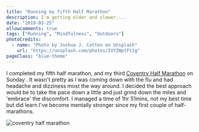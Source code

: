 ```yaml
---
title: "Running my fifth Half Marathon"
description: I'm getting older and slower....
date: "2019-03-25"
allowcomments: true
tags: ["Running", "Mindfulness", "Outdoors"]
photoCredits:
  - name: "Photo by Joshua J. Cotten on Unsplash"
    url: "https://unsplash.com/photos/IVYZWptFt1g"
pageClass: "blue-theme"
---
```



I completed my fifth half marathon, and my third [Coventry Half Marathon](https://www.coventrytelegraph.net/news/coventry-news/coventry-half-marathon-photos-video-16019717)  on Sunday . It wasn't pretty as I was coming down with the flu and had headache and dizziness most the way around. I decided the best approach would be to take the pace down a little and just grind down the miles and 'embrace' the discomfort. I managed a time of 1hr 51mins, not my best time but did learn I've become mentally stronger since my first couple of half-marathons.

![coventry half marathon](/images/joshua-j-cotten-1141687-unsplash.png)

<!--more-->
